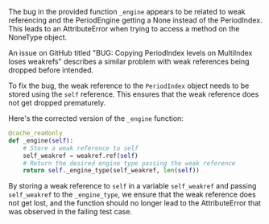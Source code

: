 The bug in the provided function `_engine` appears to be related to weak referencing and the PeriodEngine getting a None instead of the PeriodIndex. This leads to an AttributeError when trying to access a method on the NoneType object.

An issue on GitHub titled "BUG: Copying PeriodIndex levels on MultiIndex loses weakrefs" describes a similar problem with weak references being dropped before intended.

To fix the bug, the weak reference to the `PeriodIndex` object needs to be stored using the `self` reference. This ensures that the weak reference does not get dropped prematurely.

Here's the corrected version of the `_engine` function:

```python
@cache_readonly
def _engine(self):
    # Store a weak reference to self
    self_weakref = weakref.ref(self)
    # Return the desired engine type passing the weak reference
    return self._engine_type(self_weakref, len(self))
```

By storing a weak reference to `self` in a variable `self_weakref` and passing `self_weakref` to the `_engine_type`, we ensure that the weak reference does not get lost, and the function should no longer lead to the AttributeError that was observed in the failing test case.